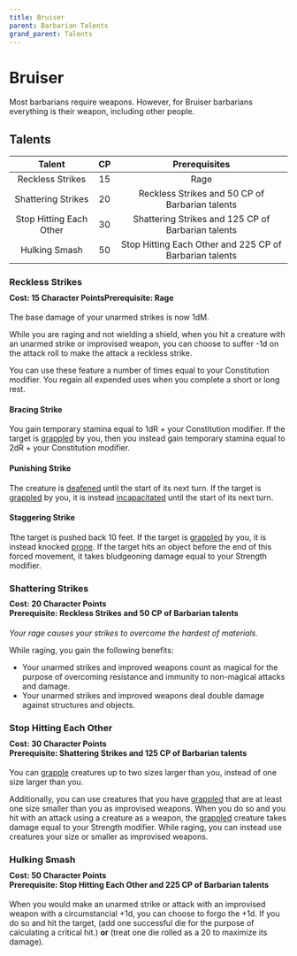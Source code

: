 ```yaml
---
title: Bruiser
parent: Barbarian Talents
grand_parent: Talents
---
```


# Bruiser
Most barbarians require weapons. However, for Bruiser barbarians everything is their weapon, including other people.

## Talents

| Talent | CP | Prerequisites |
|:------:|:--:|:-------------:|
| Reckless Strikes        | 15 | Rage |
| Shattering Strikes      | 20 | Reckless Strikes and 50 CP of Barbarian talents |
| Stop Hitting Each Other | 30 | Shattering Strikes and 125 CP of Barbarian talents |
| Hulking Smash           | 50 | Stop Hitting Each Other and 225 CP of Barbarian talents |

### Reckless Strikes

<div style="margin-top:-10px;"></div>

#### **Cost:** 15 Character Points**Prerequisite:** Rage
The base damage of your unarmed strikes is now 1dM.

While you are raging and not wielding a shield, when you hit a creature with an unarmed strike or improvised weapon, you can choose to suffer -1d on the attack roll to make the attack a reckless strike.

You can use these feature a number of times equal to your Constitution modifier. You regain all expended uses when you complete a short or long rest.

#### Bracing Strike
You gain temporary stamina equal to 1dR + your Constitution modifier. If the target is [grappled](https://stormchaserroleplaying.com/stormchaserRPG/Conditions/Grappled/) by you, then you instead gain temporary stamina equal to 2dR + your Constitution modifier.

#### Punishing Strike
The creature is [deafened](https://stormchaserroleplaying.com/stormchaserRPG/Conditions/Deafened/) until the start of its next turn. If the target is [grappled](https://stormchaserroleplaying.com/stormchaserRPG/Conditions/Grappled/) by you, it is instead [incapacitated](https://stormchaserroleplaying.com/stormchaserRPG/Conditions/Incapacitated/) until the start of its next turn.

#### Staggering Strike
Tthe target is pushed back 10 feet. If the target is [grappled](https://stormchaserroleplaying.com/stormchaserRPG/Conditions/Grappled/) by you, it is instead knocked [prone](https://stormchaserroleplaying.com/stormchaserRPG/Conditions/Prone/). If the target hits an object before the end of this forced movement, it takes bludgeoning damage equal to your Strength modifier.

### Shattering Strikes

<div style="margin-top:-10px;"></div>

#### **Cost:** 20 Character Points<br>**Prerequisite:** Reckless Strikes and 50 CP of Barbarian talents
*Your rage causes your strikes to overcome the hardest of materials.*

While raging, you gain the following benefits:
- Your unarmed strikes and improved weapons count as magical for the purpose of overcoming resistance and immunity to non-magical attacks and damage.
- Your unarmed strikes and improved weapons deal double damage against structures and objects.

### Stop Hitting Each Other

<div style="margin-top:-10px;"></div>

#### **Cost:** 30 Character Points<br>**Prerequisite:** Shattering Strikes and 125 CP of Barbarian talents
You can [grapple](https://stormchaserroleplaying.com/stormchaserRPG/Combat/Melee/Grapple/) creatures up to two sizes larger than you, instead of one size larger than you. 

Additionally, you can use creatures that you have [grappled](https://stormchaserroleplaying.com/stormchaserRPG/Combat/Melee/Grapple/) that are at least one size smaller than you as improvised weapons. When you do so and you hit with an attack using a creature as a weapon, the [grappled](https://stormchaserroleplaying.com/stormchaserRPG/Conditions/Grappled/) creature takes damage equal to your Strength modifier. While raging, you can instead use creatures your size or smaller as improvised weapons.

### Hulking Smash

<div style="margin-top:-10px;"></div>

#### **Cost:** 50 Character Points<br> **Prerequisite:** Stop Hitting Each Other and 225 CP of Barbarian talents
When you would make an unarmed strike or attack with an improvised weapon with a circumstancial +1d, you can choose to forgo the +1d. If you do so and hit the target, (add one successful die for the purpose of calculating a critical hit.) **or** (treat one die rolled as a 20 to maximize its damage).
